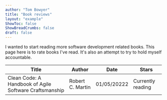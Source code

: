 ```yaml
---
author: "Tom Bowyer"
title: "Book reviews"
layout: "example"
ShowToc: false
ShowBreadCrumbs: false
draft: false
---
```


I wanted to start reading more software development related books. This page here is to rate books I've read. It's also an attempt to try to hold myself accountable.

| Title | Author | Date | Stars |
|-------|--------|------|-------|
| Clean Code: A Handbook of Agile Software Craftsmanship | Robert C. Martin | 01/05/20222 | Currently reading |
